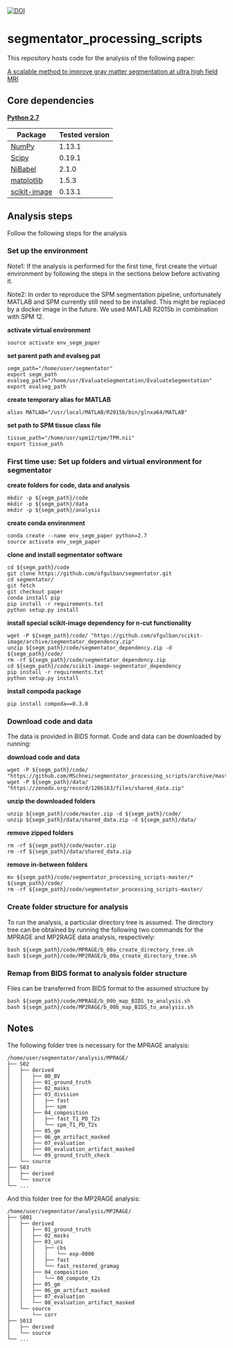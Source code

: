 [![DOI](https://zenodo.org/badge/104360271.svg)](https://zenodo.org/badge/latestdoi/104360271)

# segmentator_processing_scripts

This repository hosts code for the analysis of the following paper:

[A scalable method to improve gray matter segmentation at ultra high field MRI](https://www.biorxiv.org/content/early/2018/01/10/245738)


## Core dependencies
**[Python 2.7](https://www.python.org/download/releases/2.7/)**

| Package                                   | Tested version |
|-------------------------------------------|----------------|
| [NumPy](http://www.numpy.org/)            | 1.13.1         |
| [Scipy](https://www.scipy.org/)           | 0.19.1         |
| [NiBabel](http://nipy.org/nibabel/)       | 2.1.0          |
| [matplotlib](https://matplotlib.org/)     | 1.5.3          |
| [scikit-image](http://scikit-image.org)   | 0.13.1         |


## Analysis steps
Follow the following steps for the analysis

### Set up the environment

Note1: If the analysis is performed for the first time, first create the virtual environment by following the steps in the sections below before activating it.

Note2: In order to reproduce the SPM segmentation pipeline, unfortunately MATLAB and SPM currently still need to be installed. This might be replaced by a docker image in the future. We used MATLAB R2015b in combination with SPM 12.

**activate virtual environment**
```
source activate env_segm_paper
```

**set parent path and evalseg pat**
```
segm_path="/home/user/segmentator"
export segm_path
evalseg_path="/home/usr/EvaluateSegmentation/EvaluateSegmentation"
export evalseg_path
```

**create temporary alias for MATLAB**
```
alias MATLAB="/usr/local/MATLAB/R2015b/bin/glnxa64/MATLAB"
```

**set path to SPM tissue class file**
```
tissue_path="/home/usr/spm12/tpm/TPM.nii"
export tissue_path
```

### First time use: Set up folders and virtual environment for segmentator

**create folders for code, data and analysis**
```
mkdir -p ${segm_path}/code
mkdir -p ${segm_path}/data
mkdir -p ${segm_path}/analysis
```

**create conda environment**
```
conda create --name env_segm_paper python=2.7
source activate env_segm_paper
```

**clone and install segmentator software**
```
cd ${segm_path}/code
git clone https://github.com/ofgulban/segmentator.git
cd segmentator/
git fetch
git checkout paper
conda install pip
pip install -r requirements.txt
python setup.py install
```

**install special scikit-image dependency for n-cut functionality**
```
wget -P ${segm_path}/code/ "https://github.com/ofgulban/scikit-image/archive/segmentator_dependency.zip"
unzip ${segm_path}/code/segmentator_dependency.zip -d ${segm_path}/code/
rm -rf ${segm_path}/code/segmentator_dependency.zip
cd ${segm_path}/code/scikit-image-segmentator_dependency
pip install -r requirements.txt
python setup.py install
```

**install compoda package**
```
pip install compoda==0.3.0
```

### Download code and data
The data is provided in BIDS format. Code and data can be downloaded by running:

**download code and data**
```
wget -P ${segm_path}/code/ "https://github.com/MSchnei/segmentator_processing_scripts/archive/master.zip"
wget -P ${segm_path}/data/ "https://zenodo.org/record/1206163/files/shared_data.zip"
```

**unzip the downloaded folders**
```
unzip ${segm_path}/code/master.zip -d ${segm_path}/code/
unzip ${segm_path}/data/shared_data.zip -d ${segm_path}/data/
```

**remove zipped folders**
```
rm -rf ${segm_path}/code/master.zip
rm -rf ${segm_path}/data/shared_data.zip
```

**remove in-between folders**
```
mv ${segm_path}/code/segmentator_processing_scripts-master/* ${segm_path}/code/
rm -rf ${segm_path}/code/segmentator_processing_scripts-master/
```

### Create folder structure for analysis
To run the analysis, a particular directory tree is assumed.
The directory tree can be obtained by running the following two commands for the
MPRAGE and MP2RAGE data analysis, respectively:
```
bash ${segm_path}/code/MPRAGE/b_00a_create_directory_tree.sh
bash ${segm_path}/code/MP2RAGE/b_00a_create_directory_tree.sh
```
### Remap from BIDS format to analysis folder structure
Files can be transferred from BIDS format to the assumed structure by
```
bash ${segm_path}/code/MPRAGE/b_00b_map_BIDS_to_analysis.sh
bash ${segm_path}/code/MP2RAGE/b_00b_map_BIDS_to_analysis.sh
```

## Notes
The following folder tree is necessary for the MPRAGE analysis:
```
/home/user/segmentator/analysis/MPRAGE/
├── S02
│   ├── derived
│   │   ├── 00_BV
│   │   ├── 01_ground_truth
│   │   ├── 02_masks
│   │   ├── 03_division
│   │   │   ├── fast
│   │   │   ├── spm
│   │   ├── 04_composition
│   │   │   ├── fast_T1_PD_T2s
│   │   │   └── spm_T1_PD_T2s
│   │   ├── 05_gm
│   │   ├── 06_gm_artifact_masked
│   │   ├── 07_evaluation
│   │   ├── 08_evaluation_artifact_masked
│   │   └── 09_ground_truth_check
│   └── source
├── S03
│   ├── derived
│   └── source
└── ...
```

And this folder tree for the MP2RAGE analysis:
```
/home/user/segmentator/analysis/MP2RAGE/
├── S001
│   ├── derived
│   │   ├── 01_ground_truth
│   │   ├── 02_masks
│   │   ├── 03_uni
│   │   │   ├── cbs
│   │   │   │   └── exp-0000
│   │   │   ├── fast
│   │   │   └── fast_restored_gramag
│   │   ├── 04_composition
│   │   │   └── 00_compute_t2s
│   │   ├── 05_gm
│   │   ├── 06_gm_artifact_masked
│   │   ├── 07_evaluation
│   │   └── 08_evaluation_artifact_masked
│   └── source
│       └── corr
├── S013
│   ├── derived
│   └── source
└── ...
```
